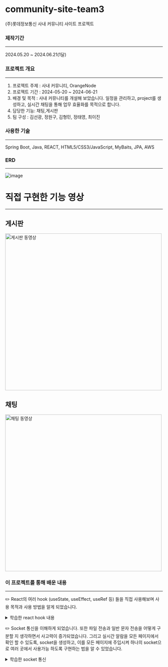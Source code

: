 # community-site-team3
(주)롯데정보통신 사내 커뮤니티 사이트 프로젝트

### 제작기간
--------------------------------------
2024.05.20 ~ 2024.06.21(1달)

### 프로젝트 개요
--------------------------------------
1. 프로젝트 주제 : 사내 커뮤니티, OrangeNode
2. 프로젝트 기간 : 2024-05-20 ~ 2024-06-21
3. 배경 및 목적 : 사내 커뮤니티를 개설해 보았습니다. 일정을 관리하고, project를 생성하고, 실시간 채팅을 통해 업무 효율화를 목적으로 합니다.
4. 담당한 기능: 채팅,게시판
5. 팀 구성 : 김선광, 정원구, 김형민, 정태영, 최이진


### 사용한 기술
--------------------------------------
Spring Boot, Java, REACT, HTML5/CSS3/JavaScript, MyBaits, JPA, AWS


### ERD
--------------------------------------
![image](https://github.com/Taeyoung20230727/OrangeNode-F/assets/140632598/82bb028e-10fd-4812-a51e-88ed07a29845)


# 직접 구현한 기능 영상
--------------------------------------

## 게시판
<a href="https://youtu.be/awCfZnPH_Sc">
  <img src="http://img.youtube.com/vi/awCfZnPH_Sc/maxresdefault.jpg" alt="게시판 동영상" width="500"/>
</a>

## 채팅
<a href="https://youtu.be/GgoQ1-DBkQY">
  <img src="https://img.youtube.com/vi/GgoQ1-DBkQY/maxresdefault.jpg" alt="채팅 동영상" width="500"/>
</a>


### 이 프로젝트를 통해 배운 내용
--------------------------------------
✏️ React의 여러 hook (useState, useEffect, useRef 등) 들을 직접 사용해보며 사용 목적과 사용 방법을 알게 되었습니다.
<details>
  <summary>학습한 react hook 내용 </summary>
  <br>

  1. useState : 컴포넌트의 상태값을 선언하고 관리하는 hook입니다. const [count, setCount] = useState(0); 식으로 초기 값을 0으로 선언할 수도 있고, const [list, setList] = useState([])로 빈   배열 형태로 선언할 수도 있습니다. 혹은 const [user, setUser ] = useState({uid:'', name:"", age:0}) 이렇게 원하는 빈 객체 값으로 선언할 수도 있습니다.

  2. useEffect : 의존성 배열을 이용해, 상태값이 업데이트 될 때마다 실행할 수 있습니다.
  useEffect(() => { console.log("state name update..."); }, [name]);
  이렇게 하면 name의 값이 변경될 때마다 console.log 가 실행됩니다.

  3. useRef : 컴포넌트에 참조값을 설정하고, 참조하기 위한 hook 입니다.
  const refUid =useRef(); 로 ref 를 생성하고 이렇게 하면 입력한 값을 참조할 수 있습니다.

  4. useSearchParams :스프링의 @requestParam 어노테이션처럼 url의 쿼리 매개변수에 접근할 때 사용합니다.
  예를 들어 let [searchParams, setSearchParams] = useSearchParams(); let name = searchParams.get('name'); 이렇게 하여 url 쿼리 매개변수에서 name 의 값을 얻을 수 있습니다.


  5. useLocation :현재 url에 대한 정보에 접근하기 위한 hook입니다.

  6. useNavigate : 자바스크립트의 window.location.href 와 비슷한 역할을 합니다. 이 프로젝트에서는 사용자가 로그인을 하지 않았는데 채팅으로 접속을 시도 할 경우 alert("로그인 후 사용해주세요.")   이후 useNavigate를 이용해 login 화면으로 이동시킬 때 사용하였습니다.

</details>



✏️ Socket 통신을 이해하게 되었습니다. 또한 파일 전송과 일반 문자 전송을 어떻게 구분할 지 생각하면서 사고력이 증가되었습니다.
그리고 실시간 알람을 모든 페이지에서 확인 할 수 있도록, socket을 생성하고, 이를 모든 페이지에 주입시켜 하나의 socket으로 여러 곳에서 사용가능 하도록 구현하는 법을 알 수 있었습니다.
<details>
  <summary>학습한 socket 통신 </summary>
  <br>




  webSocket이란 서버와 클라이언트 간의 메시지 교환을 위한 통신규약을 말합니다. 양방향 통신이 가능하며, http와 다르게 지속적 연결을 수립하여 실시간 데이터 처리를 요하는 작업에 유용하게 쓰입니다.
구현한 과정

1. implementation 'org.springframework.boot:spring-boot-starter-websocket' 로 스프링에 의존성을 주입합니다.
2. TextWebSocketHandler를 상속하는 SocketHandler class를 작성하여, 소켓 연결, 소켓 종료, 메시지 발송 메소드를 작성합니다.
3. WebSocketConfigurer를 구현한 WebSocketConfig class를 작성합니다. 요청과 생성한 handler를 연결시켜 줍니다.
4. 프론트(react)에서 ws = new WebSocket("ws://요청 주소")로 소켓을 생성합니다.
</details>






